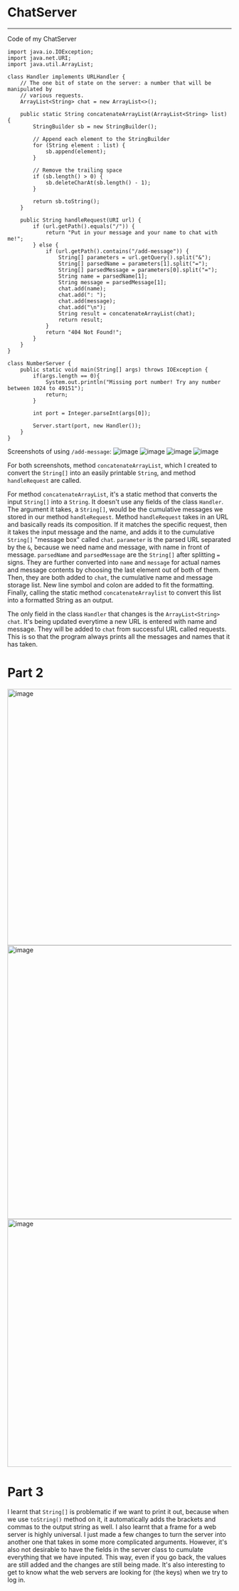 # ChatServer
---
Code of my ChatServer
```
import java.io.IOException;
import java.net.URI;
import java.util.ArrayList;

class Handler implements URLHandler {
    // The one bit of state on the server: a number that will be manipulated by
    // various requests.
    ArrayList<String> chat = new ArrayList<>();

    public static String concatenateArrayList(ArrayList<String> list) {
        StringBuilder sb = new StringBuilder();
        
        // Append each element to the StringBuilder
        for (String element : list) {
            sb.append(element);
        }
        
        // Remove the trailing space
        if (sb.length() > 0) {
            sb.deleteCharAt(sb.length() - 1);
        }
        
        return sb.toString();
    }

    public String handleRequest(URI url) {
        if (url.getPath().equals("/")) {
            return "Put in your message and your name to chat with me!";
        } else {
            if (url.getPath().contains("/add-message")) {
                String[] parameters = url.getQuery().split("&");
                String[] parsedName = parameters[1].split("=");
                String[] parsedMessage = parameters[0].split("=");
                String name = parsedName[1];
                String message = parsedMessage[1];
                chat.add(name);
                chat.add(": ");
                chat.add(message);
                chat.add("\n");
                String result = concatenateArrayList(chat);
                return result;
            }
            return "404 Not Found!";
        }
    }
}

class NumberServer {
    public static void main(String[] args) throws IOException {
        if(args.length == 0){
            System.out.println("Missing port number! Try any number between 1024 to 49151");
            return;
        }

        int port = Integer.parseInt(args[0]);

        Server.start(port, new Handler());
    }
}

```

Screenshots of using `/add-message`:
![image](https://github.com/Fro0t/cse15l-lab-reports/assets/165719298/1191aabd-0dde-435d-87fd-3fe669916ea3)
![image](https://github.com/Fro0t/cse15l-lab-reports/assets/165719298/47200974-9cac-4c21-978a-1bb3ff31532b)
![image](https://github.com/Fro0t/cse15l-lab-reports/assets/165719298/20296f7b-8038-4e88-a01f-1f47c8530049)
![image](https://github.com/Fro0t/cse15l-lab-reports/assets/165719298/0b65f6f4-a3fc-439c-b8e2-bbca8bc1174e)

For both screenshots, method `concatenateArrayList`, which I created to convert the `String[]` into an easily printable `String`, and method
`handleRequest` are called.

For method `concatenateArrayList`, it's a static method that converts the input `String[]` into a `String`. It doesn't use any fields of the class `Handler`. The argument it takes, a `String[]`, would be the cumulative messages we stored in our method `handleRequest`. 
Method `handleRequest` takes in an URL and basically reads its composition. If it matches the specific request, then it takes the input message and the name, and adds it to the cumulative `String[]` "message box" called `chat`. `parameter` is the parsed URL separated by the `&`, because we need name and message, with name in front of message. `parsedName` and `parsedMessage` are the `String[]` after splitting `=` signs. They are further converted into `name` and `message` for actual names and message contents by choosing the last element out of both of them. Then, they are both added to `chat`, the cumulative name and message storage list. New line symbol and colon are added to fit the formatting. Finally, calling the static method `concatenateArraylist` to convert this list into a formatted String as an output.

The only field in the class `Handler` that changes is the `ArrayList<String> chat`. It's being updated everytime a new URL is entered with name and message. They will be added to `chat` from successful URL called requests. This is so that the program always prints all the messages and names that it has taken.


# Part 2
<img width="576" alt="image" src="https://github.com/Fro0t/cse15l-lab-reports/assets/165719298/f8b4c0e2-01aa-42e8-8284-c4974753d359">
<img width="615" alt="image" src="https://github.com/Fro0t/cse15l-lab-reports/assets/165719298/b153ea68-ee4d-4a01-b37b-65d274d55db3">
<img width="557" alt="image" src="https://github.com/Fro0t/cse15l-lab-reports/assets/165719298/03657221-1d54-4d1d-87ea-157d6c8a197e">


# Part 3
I learnt that `String[]` is problematic if we want to print it out, because when we use `toString()` method on it, it automatically adds the brackets and commas to the output string as well. I also learnt that a frame for a web server is highly universal. I just made a few changes to turn the server into another one that takes in some more complicated arguments. However, it's also not desirable to have the fields in the server class to cumulate everything that we have inputed. This way, even if you go back, the values are still added and the changes are still being made. It's also interesting to get to know what the web servers are looking for (the keys) when we try to log in.
